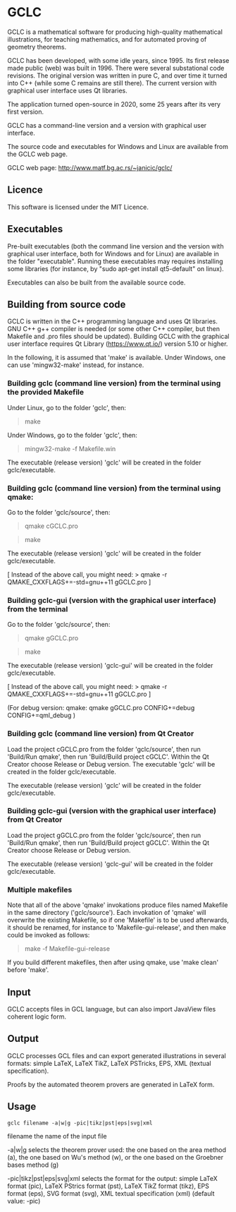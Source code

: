 # GCLC

GCLC is a mathematical software for producing high-quality mathematical 
illustrations, for teaching mathematics, and for automated proving of 
geometry theorems. 

GCLC has been developed, with some idle years, since 1995. Its first 
release made public (web) was built in 1996. There were several substational 
code revisions. The original version was written in pure C, and over time it 
turned into C++ (while some C remains are still there). The current version 
with graphical user interface uses Qt libraries.

The application turned open-source in 2020, some 25 years after its very 
first version.

GCLC has a command-line version and a version with graphical user interface.

The source code and executables for Windows and Linux are available from 
the GCLC web page.

GCLC web page: 
    http://www.matf.bg.ac.rs/~janicic/gclc/


## Licence

This software is licensed under the MIT Licence. 


## Executables

Pre-built executables (both the command line version and the version
with graphical user interface, both for Windows and for Linux) are 
available in the folder "executable". Running these executables may
requires installing some libraries (for instance, by 
"sudo apt-get install qt5-default" on linux).

Executables can also be built from the available source code.


## Building from source code

GCLC is written in the C++ programming language and uses Qt libraries. 
GNU C++ g++ compiler is needed (or some other C++ compiler, but then
Makefile and .pro files should be updated). Building GCLC with the
graphical user interface requires Qt Library (https://www.qt.io/) 
version 5.10 or higher.

In the following, it is assumed that 'make' is available.
Under Windows, one can use 'mingw32-make' instead, for instance.


### Building gclc (command line version) from the terminal using the provided Makefile

Under Linux, go to the folder 'gclc', then:

> make 

Under Windows, go to the folder 'gclc', then:

> mingw32-make -f Makefile.win

The executable (release version) 'gclc' will be created in the folder gclc/executable. 


### Building gclc (command line version) from the terminal using qmake:

Go to the folder 'gclc/source', then:

> qmake cGCLC.pro

> make

The executable (release version) 'gclc' will be created in the folder gclc/executable. 

[ Instead of the above call, you might need: > qmake -r QMAKE_CXXFLAGS+=-std=gnu++11 gGCLC.pro ]


### Building gclc-gui (version with the graphical user interface) from the terminal 

Go to the folder 'gclc/source', then:

> qmake gGCLC.pro 

> make

The executable (release version) 'gclc-gui' will be created in the folder gclc/executable. 

[ Instead of the above call, you might need: > qmake -r QMAKE_CXXFLAGS+=-std=gnu++11 gGCLC.pro ]

(For debug version:
qmake: qmake gGCLC.pro CONFIG+=debug CONFIG+=qml_debug )


### Building gclc (command line version) from Qt Creator

Load the project cGCLC.pro from the folder 'gclc/source', 
then run 'Build/Run qmake', then run 'Build/Build project cGCLC'.
Within the Qt Creator choose Release or Debug version.
The executable 'gclc' will be  created in the folder gclc/executable. 

The executable (release version) 'gclc' will be created in the folder gclc/executable. 


### Building gclc-gui (version with the graphical user interface) from Qt Creator

Load the project gGCLC.pro from the folder 'gclc/source', 
then run 'Build/Run qmake', then run 'Build/Build project gGCLC'.
Within the Qt Creator choose Release or Debug version.

The executable (release version) 'gclc-gui' will be created in the folder gclc/executable. 


### Multiple makefiles

Note that all of the above 'qmake' invokations produce files named
Makefile in the same directory ('gclc/source'). Each invokation of 
'qmake' will overwrite the existing Makefile, so if one 'Makefile' 
is to be used afterwards, it should be renamed, for instance to 
'Makefile-gui-release', and then make could be invoked as follows:

> make -f Makefile-gui-release

If you build different makefiles, then after using qmake, use 
'make clean' before 'make'.


## Input
 
GCLC accepts files in GCL language, but can also import JavaView 
files coherent logic form.


## Output

GCLC processes GCL files and can export generated illustrations in several 
formats: simple LaTeX, LaTeX TikZ, LaTeX PSTricks, EPS, XML (textual 
specification).

Proofs by the automated theorem provers are generated in LaTeX form.


## Usage 

`gclc filename -a|w|g -pic|tikz|pst|eps|svg|xml`

   filename                    the name of the input file 

   -a|w|g                      selects the theorem prover used: the one based 
                               on the area method (a), the one based on Wu's 
                               method (w), or the one based on the Groebner 
                               bases method (g)

   -pic|tikz|pst|eps|svg|xml   selects the format for the output: simple LaTeX 
                               format (pic), LaTeX PStrics format (pst), LaTeX 
                               TikZ format (tikz), EPS format (eps), SVG format 
                               (svg), XML textual specification (xml) 
                               (default value: -pic)





